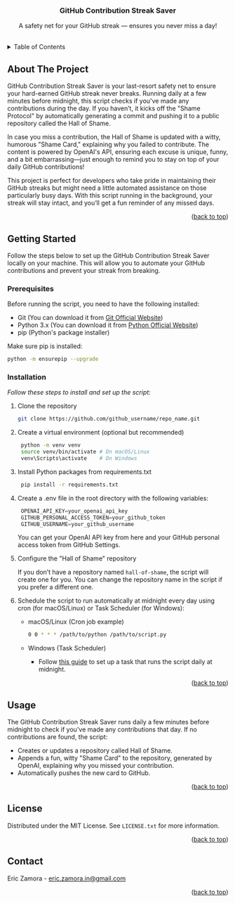 <!-- Improved compatibility of back to top link: See: https://github.com/othneildrew/Best-README-Template/pull/73 -->
<a id="readme-top"></a>

<!-- PROJECT LOGO -->
<div align="center">
  <h3 align="center">GitHub Contribution Streak Saver</h3>

  <p align="center">
    A safety net for your GitHub streak — ensures you never miss a day!
    <br />
    <br />
  </p>
</div>



<!-- TABLE OF CONTENTS -->
<details>
  <summary>Table of Contents</summary>
  <ol>
    <li>
      <a href="#about-the-project">About The Project</a>
    </li>
    <li>
      <a href="#getting-started">Getting Started</a>
      <ul>
        <li><a href="#prerequisites">Prerequisites</a></li>
        <li><a href="#installation">Installation</a></li>
      </ul>
    </li>
    <li><a href="#usage">Usage</a></li>
    <li><a href="#contact">Contact</a></li>
  </ol>
</details>



<!-- ABOUT THE PROJECT -->
## About The Project

GitHub Contribution Streak Saver is your last-resort safety net to ensure your hard-earned GitHub streak never breaks. Running daily at a few minutes before midnight, this script checks if you've made any contributions during the day. If you haven’t, it kicks off the "Shame Protocol" by automatically generating a commit and pushing it to a public repository called the Hall of Shame.

In case you miss a contribution, the Hall of Shame is updated with a witty, humorous "Shame Card," explaining why you failed to contribute. The content is powered by OpenAI's API, ensuring each excuse is unique, funny, and a bit embarrassing—just enough to remind you to stay on top of your daily GitHub contributions!

This project is perfect for developers who take pride in maintaining their GitHub streaks but might need a little automated assistance on those particularly busy days. With this script running in the background, your streak will stay intact, and you’ll get a fun reminder of any missed days.

<p align="right">(<a href="#readme-top">back to top</a>)</p>


<!-- GETTING STARTED -->
## Getting Started

Follow the steps below to set up the GitHub Contribution Streak Saver locally on your machine. This will allow you to automate your GitHub contributions and prevent your streak from breaking.

### Prerequisites

Before running the script, you need to have the following installed:

* Git (You can download it from [Git Official Website](https://git-scm.com/downloads))
* Python 3.x (You can download it from [Python Official Website](https://www.python.org/downloads/))
* pip (Python's package installer)

Make sure pip is installed:

```sh
python -m ensurepip --upgrade
```
### Installation

_Follow these steps to install and set up the script:_

1. Clone the repository
    ```sh
    git clone https://github.com/github_username/repo_name.git
    ```
2. Create a virtual environment (optional but recommended)
   ```sh
    python -m venv venv
    source venv/bin/activate # On macOS/Linux
    venv\Scripts\activate    # On Windows
   ```
3. Install Python packages from requirements.txt
   ```sh
    pip install -r requirements.txt
   ```
4. Create a .env file in the root directory with the following variables:
   ```js
    OPENAI_API_KEY=your_openai_api_key
    GITHUB_PERSONAL_ACCESS_TOKEN=your_github_token
    GITHUB_USERNAME=your_github_username
   ```
   You can get your OpenAI API key from here and your GitHub personal access token from GitHub Settings.
5. Configure the "Hall of Shame" repository

    If you don’t have a repository named `hall-of-shame`, the script will create one for you. You can change the repository name in the script if you prefer a different one.
6. Schedule the script to run automatically at midnight every day using cron (for macOS/Linux) or Task Scheduler (for Windows):
    * macOS/Linux (Cron job example)
      ```sh
      0 0 * * * /path/to/python /path/to/script.py
      ```
    * Windows (Task Scheduler)

      * Follow [this guide](https://www.windowscentral.com/how-create-automated-task-using-task-scheduler-windows-10) to set up a task that runs the script daily at midnight.

<p align="right">(<a href="#readme-top">back to top</a>)</p>



<!-- USAGE EXAMPLES -->
## Usage

The GitHub Contribution Streak Saver runs daily a few minutes before midnight to check if you've made any contributions that day. If no contributions are found, the script:

* Creates or updates a repository called Hall of Shame.
* Appends a fun, witty "Shame Card" to the repository, generated by OpenAI, explaining why you missed your contribution.
* Automatically pushes the new card to GitHub.

<p align="right">(<a href="#readme-top">back to top</a>)</p>


<!-- LICENSE -->
## License

Distributed under the MIT License. See `LICENSE.txt` for more information.

<p align="right">(<a href="#readme-top">back to top</a>)</p>



<!-- CONTACT -->
## Contact

Eric Zamora - eric.zamora.in@gmail.com

<p align="right">(<a href="#readme-top">back to top</a>)</p>
